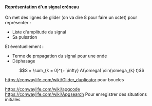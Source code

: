 #### Représentation d'un signal créneau
On met des lignes de glider (on va dire 8 pour faire un octet) pour représenter : 
- Liste d'amplitude du signal
- Sa pulsation

Et éventuellement : 
- Terme de propagation du signal pour une onde
- Déphasage

$$S = \sum_{k = 0}^{+ \infty} A(\omega) \sin(\omega_{k} t)$$


https://conwaylife.com/wiki/Glider_duplicator
pour boucles

https://conwaylife.com/wiki/apgcode
https://conwaylife.com/wiki/Apgsearch
Pour enregistrer des situations initiales
